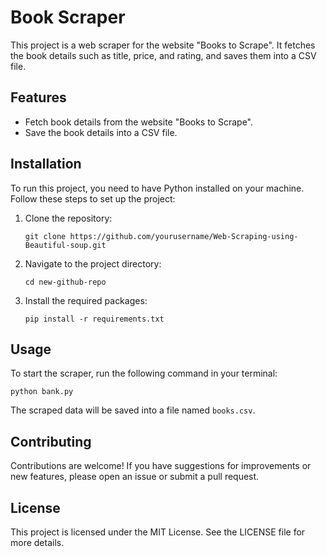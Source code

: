# Book Scraper

This project is a web scraper for the website "Books to Scrape". It fetches the book details such as title, price, and rating, and saves them into a CSV file.

## Features

- Fetch book details from the website "Books to Scrape".
- Save the book details into a CSV file.

## Installation

To run this project, you need to have Python installed on your machine. Follow these steps to set up the project:

1. Clone the repository:
   ```
   git clone https://github.com/yourusername/Web-Scraping-using-Beautiful-soup.git
   ```

2. Navigate to the project directory:
   ```
   cd new-github-repo
   ```

3. Install the required packages:
   ```
   pip install -r requirements.txt
   ```

## Usage

To start the scraper, run the following command in your terminal:
```
python bank.py
```

The scraped data will be saved into a file named `books.csv`.

## Contributing

Contributions are welcome! If you have suggestions for improvements or new features, please open an issue or submit a pull request.

## License

This project is licensed under the MIT License. See the LICENSE file for more details.
